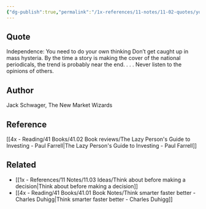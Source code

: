 ```yaml
---
{"dg-publish":true,"permalink":"/1x-references/11-notes/11-02-quotes/you-need-to-do-your-own-thinking-dont-get-caught-up-in-mass-hysteria-jack-scwager/","title":"You need to do your own Thinking. Dont get caught up in mass hysteria. - Jack Scwager","created":"2024-02-14T20:18:36.307+03:00","updated":"2024-02-14T20:18:36.307+03:00"}
---
```



## Quote
Independence: You need to do your own thinking
Don’t get caught up in mass hysteria. 
By the time a story is making the cover
of the national periodicals, the trend is probably
near the end. . . . Never listen to the 
opinions of others.


## Author
Jack Schwager, The New Market Wizards

## Reference
[[4x - Reading/41 Books/41.02 Book reviews/The Lazy Person's Guide to Investing - Paul Farrell\|The Lazy Person's Guide to Investing - Paul Farrell]]

## Related
- [[1x - References/11 Notes/11.03 Ideas/Think about before making a decision\|Think about before making a decision]]
- [[4x - Reading/41 Books/41.01 Book Notes/Think smarter faster better - Charles Duhigg\|Think smarter faster better - Charles Duhigg]]
